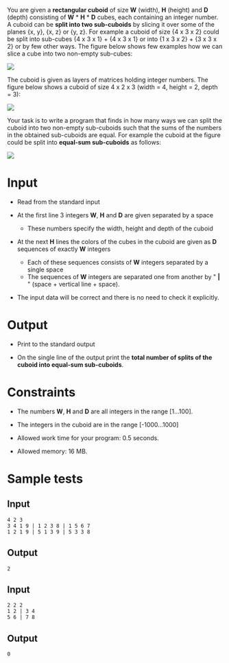 You are given a **rectangular cuboid** of size **W** (width), **H** (height) and **D** (depth) consisting of **W** \* **H** \* **D** cubes, each containing an integer number. A cuboid can be **split into two sub-cuboids** by slicing it over some of the planes {x, y}, {x, z} or {y, z}. For example a cuboid of size {4 x 3 x 2} could be split into sub-cubes {4 x 3 x 1} + {4 x 3 x 1} or into {1 x 3 x 2} + {3 x 3 x 2} or by few other ways. The figure below shows few examples how we can slice a cube into two non-empty sub-cubes:

<img src="https://raw.githubusercontent.com/Minkov/dmoj-tasks/master/hard/01arrays/013dslices/1.png"/>

The cuboid is given as layers of matrices holding integer numbers. The figure below shows a cuboid of size 4 x 2 x 3 (width = 4, height = 2, depth = 3):

<img src="https://raw.githubusercontent.com/Minkov/dmoj-tasks/master/hard/01arrays/013dslices/2.png"/>

Your task is to write a program that finds in how many ways we can split the cuboid into two non-empty sub-cuboids such that the sums of the numbers in the obtained sub-cuboids are equal. For example the cuboid at the figure could be split into **equal-sum sub-cuboids** as follows:

<img src="https://raw.githubusercontent.com/Minkov/dmoj-tasks/master/hard/01arrays/013dslices/3.png"/>

# Input

- Read from the standard input

- At the first line 3 integers **W**, **H** and **D** are given separated by a space
    - These numbers specify the width, height and depth of the cuboid
- At the next **H** lines the colors of the cubes in the cuboid are given as **D** sequences of exactly **W** integers
    - Each of these sequences consists of **W** integers separated by a single space
    - The sequences of **W** integers are separated one from another by " **|** " (space + vertical line + space).

- The input data will be correct and there is no need to check it explicitly.

# Output

- Print to the standard output

- On the single line of the output print the **total number of splits of the cuboid into equal-sum sub-cuboids**.

# Constraints

-   The numbers **W**, **H** and **D** are all integers in the range \[1…100\].

-   The integers in the cuboid are in the range \[-1000…1000\]

-   Allowed work time for your program: 0.5 seconds.

-   Allowed memory: 16 MB.

# Sample tests

## Input

```
4 2 3
3 4 1 9 | 1 2 3 8 | 1 5 6 7
1 2 1 9 | 5 1 3 9 | 5 3 3 8
```

## Output

```
2
```

## Input

```
2 2 2
1 2 | 3 4
5 6 | 7 8
```

## Output

```
0
```